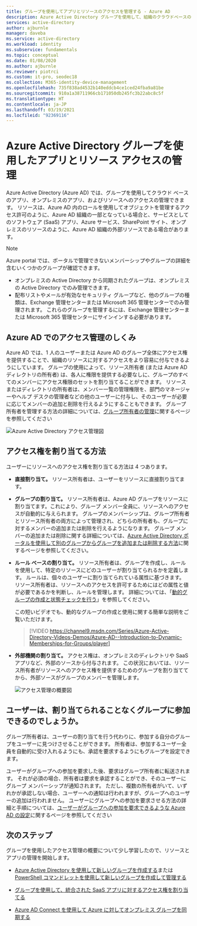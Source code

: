 ```yaml
---
title: グループを使用してアプリとリソースのアクセスを管理する - Azure AD
description: Azure Active Directory グループを使用して、組織のクラウドベースのアプリ、オンプレミスのアプリ、およびリソースに対するアクセスを管理する方法について説明します。
services: active-directory
author: ajburnle
manager: daveba
ms.service: active-directory
ms.workload: identity
ms.subservice: fundamentals
ms.topic: conceptual
ms.date: 01/08/2020
ms.author: ajburnle
ms.reviewer: piotrci
ms.custom: it-pro, seodec18
ms.collection: M365-identity-device-management
ms.openlocfilehash: 735f838ad4532b140eddcb4ce1ced24fba9a81be
ms.sourcegitcommit: 910a1a38711966cb171050db245fc3b22abc8c5f
ms.translationtype: HT
ms.contentlocale: ja-JP
ms.lasthandoff: 03/19/2021
ms.locfileid: "92369116"
---
```

# <a name="manage-app-and-resource-access-using-azure-active-directory-groups"></a>Azure Active Directory グループを使用したアプリとリソース アクセスの管理
Azure Active Directory (Azure AD) では、グループを使用してクラウド ベースのアプリ、オンプレミスのアプリ、およびリソースへのアクセスの管理できます。 リソースは、Azure AD 内のロールを使用してオブジェクトを管理するアクセス許可のように、Azure AD 組織の一部となっている場合と、サービスとしてのソフトウェア (SaaS) アプリ、Azure サービス、SharePoint サイト、オンプレミスのリソースのように、Azure AD 組織の外部リソースである場合があります。

>[!NOTE]
> Azure portal では、ポータルで管理できないメンバーシップやグループの詳細を含むいくつかのグループが確認できます。
>
> - オンプレミスの Active Directory から同期されたグループは、オンプレミスの Active Directory でのみ管理できます。
> - 配布リストやメールが有効なセキュリティ グループなど、他のグループの種類は、Exchange 管理センターまたは Microsoft 365 管理センターでのみ管理されます。 これらのグループを管理するには、Exchange 管理センターまたは Microsoft 365 管理センターにサインインする必要があります。

## <a name="how-access-management-in-azure-ad-works"></a>Azure AD でのアクセス管理のしくみ

Azure AD では、1 人のユーザーまたは Azure AD のグループ全体にアクセス権を提供することで、組織のリソースに対するアクセスをより容易に付与できるようにしています。 グループの使用によって、リソース所有者 (または Azure AD ディレクトリの所有者) は、各人に権限を提供する必要なしに、グループのすべてのメンバーにアクセス権限のセットを割り当てることができます。 リソースまたはディレクトリの所有者は、メンバー一覧の管理権限を、部門のマネージャーやヘルプ デスクの管理者などの他のユーザーに付与し、そのユーザーが必要に応じてメンバーの追加と削除を行えるようにすることもできます。 グループ所有者を管理する方法の詳細については、[グループ所有者の管理](active-directory-accessmanagement-managing-group-owners.md)に関するページを参照してください

![Azure Active Directory アクセス管理図](./media/active-directory-manage-groups/active-directory-access-management-works.png)

## <a name="ways-to-assign-access-rights"></a>アクセス権を割り当てる方法

ユーザーにリソースへのアクセス権を割り当てる方法は 4 つあります。

- **直接割り当て。** リソース所有者は、ユーザーをリソースに直接割り当てます。

- **グループの割り当て。** リソース所有者は、Azure AD グループをリソースに割り当てます。これにより、グループ メンバー全員に、リソースへのアクセスが自動的に与えられます。 グループのメンバーシップは、グループ所有者とリソース所有者の両方によって管理され、どちらの所有者も、グループに対するメンバーの追加または削除を行えるようになります。 グループ メンバーの追加または削除に関する詳細については、[Azure Active Directory ポータルを使用して別のグループからグループを追加または削除する方法](active-directory-groups-membership-azure-portal.md)に関するページを参照してください。 

- **ルール ベースの割り当て。** リソース所有者は、グループを作成し、ルールを使用して、特定のリソースにどのユーザーが割り当てられるかを定義します。 ルールは、個々のユーザーに割り当てられている属性に基づきます。 リソース所有者は、リソースへのアクセスを許可するためにはどの属性と値が必要であるかを判断し、ルールを管理します。 詳細については、「[動的グループの作成と状態チェックを行う](../enterprise-users/groups-create-rule.md)」を参照してください。

    この短いビデオでも、動的なグループの作成と使用に関する簡単な説明をご覧いただけます。

    >[!VIDEO https://channel9.msdn.com/Series/Azure-Active-Directory-Videos-Demos/Azure-AD--Introduction-to-Dynamic-Memberships-for-Groups/player]

- **外部機関の割り当て。** アクセス権は、オンプレミスのディレクトリや SaaS アプリなど、外部のソースから付与されます。 この状況においては、リソース所有者がリソースへのアクセス権を提供するためのグループを割り当ててから、外部ソースがグループのメンバーを管理します。

   ![アクセス管理の概要図](./media/active-directory-manage-groups/access-management-overview.png)

## <a name="can-users-join-groups-without-being-assigned"></a>ユーザーは、割り当てられることなくグループに参加できるのでしょうか。
グループ所有者は、ユーザーの割り当てを行う代わりに、参加する自分のグループをユーザーに見つけさせることができます。 所有者は、参加するユーザー全員を自動的に受け入れるようにも、承認を要求するようにもグループを設定できます。

ユーザーがグループへの参加を要求した後、要求はグループ所有者に転送されます。 それが必須の場合、所有者は要求を承認することができ、そのユーザーにグループ メンバーシップが通知されます。 ただし、複数の所有者がいて、いずれかが承認しない場合、ユーザーへの通知は行われますが、グループへのユーザーの追加は行われません。 ユーザーにグループへの参加を要求させる方法の詳細と手順については、[ユーザーがグループへの参加を要求できるような Azure AD の設定](../enterprise-users/groups-self-service-management.md)に関するページを参照してください

## <a name="next-steps"></a>次のステップ
グループを使用したアクセス管理の概要について少し学習したので、リソースとアプリの管理を開始します。

- [Azure Active Directory を使用して新しいグループを作成する](active-directory-groups-create-azure-portal.md)または [PowerShell コマンドレットを使用して新しいグループを作成して管理する](../enterprise-users/groups-settings-v2-cmdlets.md)

- [グループを使用して、統合された SaaS アプリに対するアクセス権を割り当てる](../enterprise-users/groups-saasapps.md)

- [Azure AD Connect を使用して Azure に対してオンプレミス グループを同期する](../hybrid/whatis-hybrid-identity.md)

